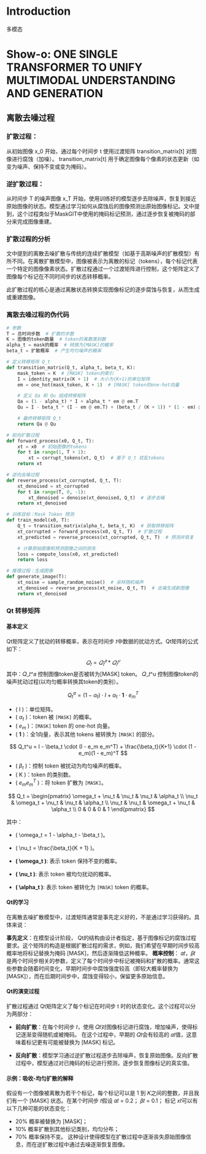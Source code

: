 # Introduction
多模态

# Show-o: ONE SINGLE TRANSFORMER TO UNIFY MULTIMODAL UNDERSTANDING AND GENERATION
## 离散去噪过程
### 扩散过程：
从初始图像 x_0 开始，通过每个时间步 t 使用过渡矩阵 transition_matrix[t] 对图像进行腐蚀（加噪）。
transition_matrix[t] 用于确定图像每个像素的状态更新（如变为噪声、保持不变或变为掩码）。
### 逆扩散过程：
从时间步 T 的噪声图像 x_T 开始，使用训练好的模型逐步去除噪声，恢复到接近原始图像的状态。模型通过学习如何从腐蚀后的图像预测出原始图像标记。文中提到，这个过程类似于MaskGIT中使用的掩码标记预测，通过逐步恢复被掩码的部分来完成图像重建。
### 扩散过程的分析
文中提到的离散去噪扩散与传统的连续扩散模型（如基于高斯噪声的扩散模型）有所不同。在离散扩散模型中，图像被表示为离散的标记（tokens），每个标记代表一个特定的图像像素状态。扩散过程通过一个过渡矩阵进行控制，这个矩阵定义了图像每个标记在不同时间步的状态转移概率。

此扩散过程的核心是通过离散状态转换实现图像标记的逐步腐蚀与恢复，从而生成或重建图像。

###  离散去噪过程的伪代码
```python
# 参数
T = 总时间步数  # 扩散的步数
K = 图像的token数量  # token的离散类别数
alpha_t = mask的概率  # 转换为[MASK]的概率
beta_t = 扩散概率  # 产生均匀噪声的概率

# 定义转移矩阵 Q_t
def transition_matrix(Q_t, alpha_t, beta_t, K):
    mask_token = K  # [MASK] token的索引
    I = identity_matrix(K + 1)  # 大小为(K+1)的单位矩阵
    em = one_hot(mask_token, K + 1)  # [MASK] token的one-hot向量

    # 定义 Qa 和 Qu 组成转移矩阵
    Qa = (1 - alpha_t) * I + alpha_t * em @ em.T
    Qu = I - beta_t * (I - em @ em.T) + (beta_t / (K + 1)) * (1 - em) @ (1 - em).T

    # 最终转移矩阵 Q_t
    return Qa @ Qu

# 前向扩散过程
def forward_process(x0, Q_t, T):
    xt = x0  # 初始图像的tokens
    for t in range(1, T + 1):
        xt = corrupt_tokens(xt, Q_t)  # 基于 Q_t 扰乱tokens
    return xt

# 逆向去噪过程
def reverse_process(xt_corrupted, Q_t, T):
    xt_denoised = xt_corrupted
    for t in range(T, 0, -1):
        xt_denoised = denoise(xt_denoised, Q_t)  # 逐步去噪
    return xt_denoised

# 训练目标：Mask Token 预测
def train_model(x0, T):
    Q_t = transition_matrix(alpha_t, beta_t, K)  # 获取转移矩阵
    xt_corrupted = forward_process(x0, Q_t, T)  # 扩散过程
    xt_predicted = reverse_process(xt_corrupted, Q_t, T)  # 预测并恢复

    # 计算原始图像和预测图像之间的损失
    loss = compute_loss(x0, xt_predicted)
    return loss

# 推理过程：生成图像
def generate_image(T):
    xt_noise = sample_random_noise()  # 采样随机噪声
    xt_denoised = reverse_process(xt_noise, Q_t, T)  # 去噪生成新图像
    return xt_denoised

``` 

### Qt 转移矩阵

#### 基本定义
Qt矩阵定义了扰动的转移概率，表示在时间步 𝑡中数据的扰动方式。Qt矩阵的公式如下：

$$
𝑄_𝑡 = 𝑄_𝑡^𝑎 * 𝑄_𝑡^𝑢​
$$
其中：𝑄_𝑡^𝑎  控制图像token是否被转为[MASK] token。
𝑄_𝑡^u 控制图像token的噪声扰动过程(以均匀概率转换其token的类别）。

$$
Q_t^a = (1 - \alpha_t) \cdot I + \alpha_t \cdot \mathbf{1} \cdot e_m^T
$$

- \( I \)：单位矩阵。
- \( $\alpha_t$ \)：token 被 `[MASK]` 的概率。
- \( $e_m$ \)：`[MASK]` token 的 one-hot 向量。
- \( $\mathbf{1}$ \)：全1向量，表示其他 tokens 被转换为 `[MASK]` 的部分。


$$
Q_t^u = I - \beta_t \cdot (I - e_m e_m^T) + \frac{\beta_t}{K+1} \cdot (1 - e_m)(1 - e_m)^T
$$

- \( $\beta_t$ \)：控制 token 被扰动为均匀噪声的概率。
- \( K \)：token 的类别数。
- \( $e_m e_m^T$ \)：将 token 扩散为 `[MASK]`。

$$
Q_t = \begin{pmatrix}
\omega_t + \nu_t & \nu_t & \nu_t & \alpha_t \\
\nu_t & \omega_t + \nu_t & \nu_t & \alpha_t \\
\nu_t & \nu_t & \omega_t + \nu_t & \alpha_t \\
0 & 0 & 0 & 1
\end{pmatrix}
$$

其中：
- \( \omega_t = 1 - \alpha_t - \beta_t \)。
- \( \nu_t = \frac{\beta_t}{K + 1} \)。

- **\( \omega_t \)**: 表示 token 保持不变的概率。
- **\( \nu_t \)**: 表示 token 被均匀扰动的概率。
- **\( \alpha_t \)**: 表示 token 被转化为 `[MASK]` token 的概率。


#### Qt的学习
在离散去噪扩散模型中，过渡矩阵通常是事先定义好的，不是通过学习获得的。具体来说：

**事先定义**：在模型设计阶段， Qt的结构由设计者指定，基于图像标记的腐蚀过程要求。这个矩阵的构造是根据扩散过程的需求，例如，我们希望在早期时间步较高概率地将标记替换为掩码 [MASK]，然后逐渐降低这种概率。
**概率控制**： 𝛼𝑡，𝛽𝑡是两个时间步相关的参数，定义了每个时间步中标记被掩码和扩散的概率。通常这些参数会随着时间变化，早期时间步中腐蚀强度较高（即较大概率替换为 [MASK]），而在后期时间步中，腐蚀变得较小，保留更多原始信息。

#### Qt的演变过程 
扩散过程通过 Qt矩阵定义了每个标记在时间步 t 时的状态变化。这个过程可以分为两部分：
- **前向扩散**：在每个时间步 𝑡，使用 𝑄𝑡对图像标记进行腐蚀，增加噪声，使得标记逐渐变得随机或被掩码。
在这个过程中，早期的 𝑄𝑡会有较高的 𝛼𝑡值，这意味着标记更有可能被替换为 [MASK] 标记。

- **反向扩散**：模型学习通过逆扩散过程逐步去除噪声，恢复原始图像。反向扩散过程中，模型通过对已掩码的标记进行预测，逐步恢复图像标记的真实值。

#### 示例：吸收-均匀扩散的解释
假设有一个图像被离散为若干个标记，每个标记可以是 1 到 𝐾之间的整数，并且我们有一个 [MASK] 状态。在某个时间步 𝑡假设 𝛼𝑡 = 0.2； 𝛽𝑡 = 0.1； 标记 𝑥𝑡可以有以下几种可能的状态变化：
- 20% 概率被替换为 [MASK]；
- 10% 概率扩散到其他标记类别，均匀分布；
- 70% 概率保持不变。
这种设计使得模型在扩散过程中逐渐丧失原始图像信息，而在逆扩散过程中通过去噪逐渐恢复图像。
